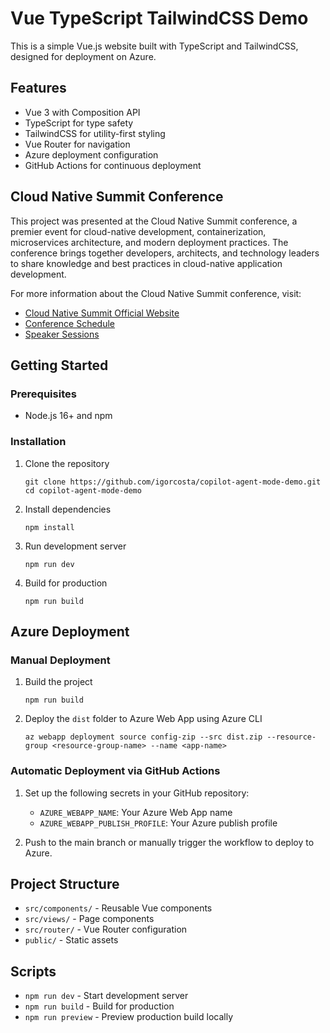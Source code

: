 # Vue TypeScript TailwindCSS Demo

This is a simple Vue.js website built with TypeScript and TailwindCSS, designed for deployment on Azure.

## Features

- Vue 3 with Composition API
- TypeScript for type safety
- TailwindCSS for utility-first styling
- Vue Router for navigation
- Azure deployment configuration
- GitHub Actions for continuous deployment

## Cloud Native Summit Conference

This project was presented at the Cloud Native Summit conference, a premier event for cloud-native development, containerization, microservices architecture, and modern deployment practices. The conference brings together developers, architects, and technology leaders to share knowledge and best practices in cloud-native application development.

For more information about the Cloud Native Summit conference, visit:
- [Cloud Native Summit Official Website](https://www.cloudnativesummit.co/)
- [Conference Schedule](https://www.cloudnativesummit.co/schedule)
- [Speaker Sessions](https://www.cloudnativesummit.co/speakers)

## Getting Started

### Prerequisites

- Node.js 16+ and npm

### Installation

1. Clone the repository
   ```
   git clone https://github.com/igorcosta/copilot-agent-mode-demo.git
   cd copilot-agent-mode-demo
   ```

2. Install dependencies
   ```
   npm install
   ```

3. Run development server
   ```
   npm run dev
   ```

4. Build for production
   ```
   npm run build
   ```

## Azure Deployment

### Manual Deployment

1. Build the project
   ```
   npm run build
   ```

2. Deploy the `dist` folder to Azure Web App using Azure CLI
   ```
   az webapp deployment source config-zip --src dist.zip --resource-group <resource-group-name> --name <app-name>
   ```

### Automatic Deployment via GitHub Actions

1. Set up the following secrets in your GitHub repository:
   - `AZURE_WEBAPP_NAME`: Your Azure Web App name
   - `AZURE_WEBAPP_PUBLISH_PROFILE`: Your Azure publish profile

2. Push to the main branch or manually trigger the workflow to deploy to Azure.

## Project Structure

- `src/components/` - Reusable Vue components
- `src/views/` - Page components
- `src/router/` - Vue Router configuration
- `public/` - Static assets

## Scripts

- `npm run dev` - Start development server
- `npm run build` - Build for production
- `npm run preview` - Preview production build locally
